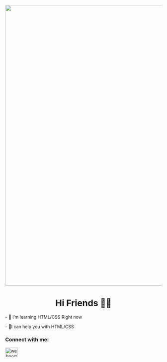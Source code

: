 <img style="width: 900px;" src="http://uupload.ir/files/vavf_fd961ad7-494c-4e25-8735-db6a3cd2e3c5.gif">
<h1 align="center">Hi Friends 🙋‍♂️</h1>
<p align="left">- 🌱 I’m learning HTML/CSS Right now</p>
<p align="left">- 🔑I can help you with HTML/CSS</p>
<h3 align="left">Connect with me:</h3>
<p align="left">
<a href="https://instagram.com/rezfldsecond/" target="blank"><img align="center" src="https://raw.githubusercontent.com/rahuldkjain/github-profile-readme-generator/master/src/images/icons/Social/instagram.svg" alt="webportal.ir" height="30" width="40" /></a>
</p>
